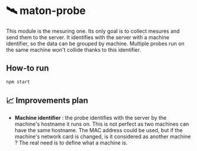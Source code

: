 # 🛰 maton-probe

This module is the mesuring one. Its only goal is to collect mesures and send them to the server. It identifies with the server with a machine identifier, so the data can be grouped by machine. Multiple probes run on the same machine won't collide thanks to this identifier.

## How-to run
`npm start`

## 📈 Improvements plan
- **Machine identifier** : the probe identifies with the server by the machine's hostname it runs on. This is not perfect as two machines can have the same hostname. The MAC address could be used, but if the machine's network card is changed, is it considered as another machine ? The real need is to define what a machine is.
